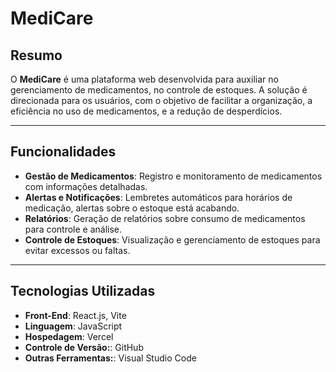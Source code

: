 # MediCare

## **Resumo**

O **MediCare** é uma plataforma web desenvolvida para auxiliar no gerenciamento de medicamentos, no controle de estoques. A solução é direcionada para os usuários, com o objetivo de facilitar a organização, a eficiência no uso de medicamentos, e a redução de desperdícios.

---

## **Funcionalidades**

- **Gestão de Medicamentos**: Registro e monitoramento de medicamentos com informações detalhadas.
- **Alertas e Notificações**: Lembretes automáticos para horários de medicação, alertas sobre o estoque está acabando. 
- **Relatórios**: Geração de relatórios sobre consumo de medicamentos para controle e análise.
- **Controle de Estoques**: Visualização e gerenciamento de estoques para evitar excessos ou faltas.
  
---

## **Tecnologias Utilizadas**

- **Front-End**: React.js, Vite
- **Linguagem**: JavaScript
- **Hospedagem**: Vercel
- **Controle de Versão:**: GitHub  
- **Outras Ferramentas:**: Visual Studio Code  



